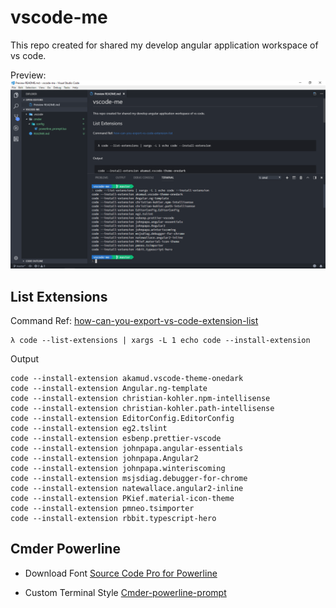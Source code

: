 # vscode-me

This repo created for shared my develop angular application workspace of vs code. 

Preview:  
![screenshot](screenshot.png)

## List Extensions

Command Ref: [how-can-you-export-vs-code-extension-list](https://stackoverflow.com/questions/35773299/how-can-you-export-vs-code-extension-list)

```
λ code --list-extensions | xargs -L 1 echo code --install-extension
```

Output

```
code --install-extension akamud.vscode-theme-onedark
code --install-extension Angular.ng-template
code --install-extension christian-kohler.npm-intellisense
code --install-extension christian-kohler.path-intellisense
code --install-extension EditorConfig.EditorConfig
code --install-extension eg2.tslint
code --install-extension esbenp.prettier-vscode
code --install-extension johnpapa.angular-essentials
code --install-extension johnpapa.Angular2
code --install-extension johnpapa.winteriscoming
code --install-extension msjsdiag.debugger-for-chrome
code --install-extension natewallace.angular2-inline
code --install-extension PKief.material-icon-theme
code --install-extension pmneo.tsimporter
code --install-extension rbbit.typescript-hero
```

## Cmder Powerline

* Download Font [Source Code Pro for Powerline](https://github.com/powerline/fonts/tree/master/SourceCodePro)

* Custom Terminal Style [Cmder-powerline-prompt](https://github.com/AmrEldib/cmder-powerline-prompt)
